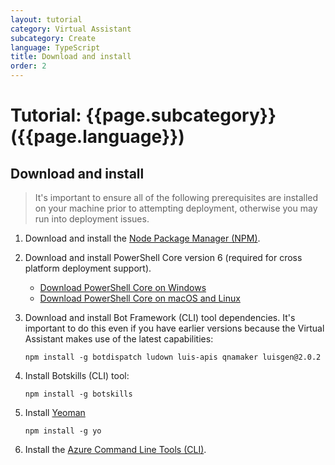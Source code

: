```yaml
---
layout: tutorial
category: Virtual Assistant
subcategory: Create
language: TypeScript
title: Download and install
order: 2
---
```


# Tutorial: {{page.subcategory}} ({{page.language}})

## Download and install

> It's important to ensure all of the following prerequisites are installed on your machine prior to attempting deployment, otherwise you may run into deployment issues.

1. Download and install the [Node Package Manager (NPM)](https://nodejs.org/en/).
2. Download and install PowerShell Core version 6 (required for cross platform deployment support).

    * [Download PowerShell Core on Windows](https://aka.ms/getps6-windows)
    * [Download PowerShell Core on macOS and Linux](https://aka.ms/getps6-linux)

3. Download and install Bot Framework (CLI) tool dependencies. It's important to do this even if you have earlier versions because the Virtual Assistant makes use of the latest capabilities: 

   ```shell
   npm install -g botdispatch ludown luis-apis qnamaker luisgen@2.0.2
   ```

4. Install Botskills (CLI) tool:
   
   ```
   npm install -g botskills
   ```

5. Install [Yeoman](http://yeoman.io)

   ```shell
   npm install -g yo
   ```

6. Install the [Azure Command Line Tools (CLI)](https://docs.microsoft.com/en-us/cli/azure/install-azure-cli-windows?view=azure-cli-latest).